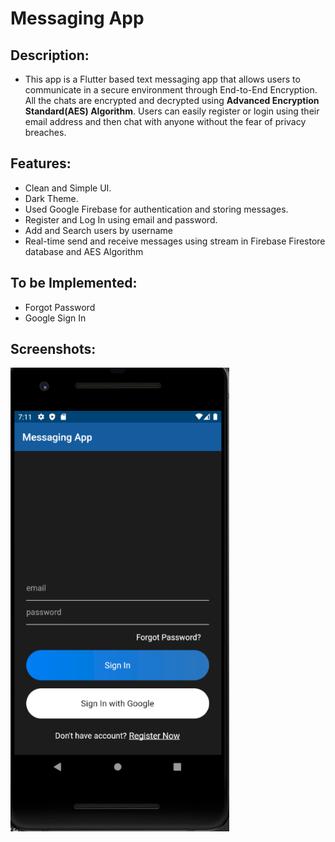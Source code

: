 # Messaging App


## Description:
- This app is a Flutter based text messaging app that allows users to communicate in a secure environment through End-to-End Encryption. All the chats are encrypted and decrypted using **Advanced Encryption Standard(AES) Algorithm**. Users can easily register or login using their email address and then chat with anyone without the fear of privacy breaches.

## Features:
- Clean and Simple UI.
- Dark Theme.
- Used Google Firebase for authentication and storing messages.
- Register and Log In using email and password.
- Add and Search users by username
- Real-time send and receive messages using stream in Firebase Firestore database and AES Algorithm

## To be Implemented:
- Forgot Password
- Google Sign In

## Screenshots:

<img src="screenshots/SignIn.png" width="350" title="hover text">

